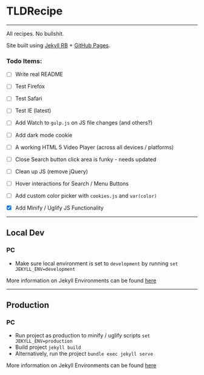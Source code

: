 # TLDRecipe
---
All recipes. No bullshit.

Site built using [Jekyll RB](https://jekyllrb.com/) + [GitHub Pages](https://pages.github.com/).


### Todo Items:
- [ ] Write real README
- [ ] Test Firefox
- [ ] Test Safari
- [ ] Test IE (latest)
- [ ] Add Watch to `gulp.js` on JS file changes (and others?)
- [ ] Add dark mode cookie
- [ ] A working HTML 5 Video Player (across all devices / platforms)
- [ ] Close Search button click area is funky - needs updated
- [ ] Clean up JS (remove jQuery)
- [ ] Hover interactions for Search / Menu Buttons
- [ ] Add custom color picker with `cookies.js` and `var(color)`
- [x] Add Minify / Uglify JS Functionality


---
## Local Dev
### PC
- Make sure local environment is set to `development` by running `set JEKYLL_ENV=development`

More information on Jekyll Environments can be found [here](https://jekyllrb.com/docs/configuration/environments/)

---
## Production
### PC
- Run project as production to minify / uglify scripts `set JEKYLL_ENV=production`
- Build project `jekyll build`
- Alternatively, run the project `bundle exec jekyll serve`

More information on Jekyll Environments can be found [here](https://jekyllrb.com/docs/configuration/environments/)
